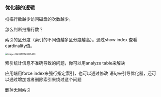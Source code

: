 ### 优化器的逻辑

扫描行数越少访问磁盘的次数越少。

怎么判断扫描行数？

索引的区分度（索引的不同值越多区分度越高）。通过show index 查看 cardinality值。

<img src="/Users/wangfusheng/Documents/notes/mysql/mysql45讲笔记/.assets/image-20230131123235433.png" alt="image-20230131123235433" style="zoom: 50%;" /> 

索引统计信息不准确导致的问题，你可以用analyze table来解决

应用端用force index来强行指定索引，也可以通过修改 语句来引导优化器，还可以通过增加或者删除索引来绕过这个问题

删掉无用索引